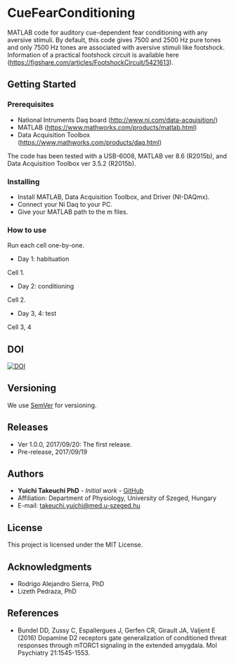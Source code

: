 # CueFearConditioning
MATLAB code for auditory cue-dependent fear conditioning with any aversive stimuli. By default, this code gives 7500 and 2500 Hz pure tones and only 7500 Hz tones are associated with aversive stimuli like footshock. Information of a practical footshock circuit is available here (https://figshare.com/articles/FootshockCircuit/5421613).

## Getting Started

### Prerequisites
* National Intruments Daq board (http://www.ni.com/data-acquisition/)
* MATLAB (https://www.mathworks.com/products/matlab.html)
* Data Acquisition Toolbox (https://www.mathworks.com/products/daq.html)

The code has been tested with a USB-6008, MATLAB ver 8.6 (R2015b), and Data Acquisition Toolbox ver 3.5.2 (R2015b).

### Installing
* Install MATLAB, Data Acquisition Toolbox, and Driver (NI-DAQmx).
* Connect your Ni Daq to your PC.
* Give your MATLAB path to the m files.

### How to use
Run each cell one-by-one.

* Day 1: habituation

Cell 1.

* Day 2: conditioning

Cell 2.

* Day 3, 4: test

Cell 3, 4

## DOI
[![DOI](https://zenodo.org/badge/104112493.svg)](https://zenodo.org/badge/latestdoi/104112493)

## Versioning
We use [SemVer](http://semver.org/) for versioning.

## Releases
* Ver 1.0.0, 2017/09/20: The first release.
* Pre-release, 2017/09/19

## Authors
* **Yuichi Takeuchi PhD** - *Initial work* - [GitHub](https://github.com/yuichi-takeuchi)
* Affiliation: Department of Physiology, University of Szeged, Hungary
* E-mail: takeuchi.yuichi@med.u-szeged.hu

## License
This project is licensed under the MIT License.

## Acknowledgments
* Rodrigo Alejandro Sierra, PhD
* Lizeth Pedraza, PhD

## References
* Bundel DD, Zussy C, Espallergues J, Gerfen CR, Girault JA, Valjent E (2016) Dopamine D2 receptors gate generalization of conditioned threat responses through mTORC1 signaling in the extended amygdala. Mol Psychiatry 21:1545-1553.


